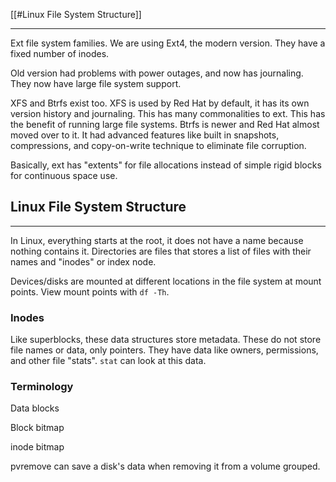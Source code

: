 [[#Linux File System Structure]]

---

Ext file system families. We are using Ext4, the modern version. They have a fixed number of inodes.

Old version had problems with power outages, and now has journaling. They now have large file system support.

XFS and Btrfs exist too.
XFS is used by Red Hat by default, it has its own version history and journaling. This has many commonalities to ext. This has the benefit of running large file systems.
Btrfs is newer and Red Hat almost moved over to it. It had advanced features like built in snapshots, compressions, and copy-on-write technique to eliminate file corruption.

Basically, ext has "extents" for file allocations instead of simple rigid blocks for continuous space use.
## Linux File System Structure

---

In Linux, everything starts at the root, it does not have a name because nothing contains it.
Directories are files that stores a list of files with their names and "inodes" or index node.

Devices/disks are mounted at different locations in the file system at mount points.
View mount points with `df -Th`.

### Inodes

Like superblocks, these data structures store metadata. These do not store file names or data, only pointers.
They have data like owners, permissions, and other file "stats".
`stat` can look at this data.

### Terminology

Data blocks

Block bitmap

inode bitmap

pvremove can save a disk's data when removing it from a volume grouped.
